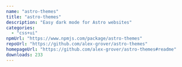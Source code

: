 ```yaml
---
name: "astro-themes"
title: "astro-themes"
description: "Easy dark mode for Astro websites"
categories:
  - "css+ui"
npmUrl: "https://www.npmjs.com/package/astro-themes"
repoUrl: "https://github.com/alex-grover/astro-themes"
homepageUrl: "https://github.com/alex-grover/astro-themes#readme"
downloads: 233
---
```

